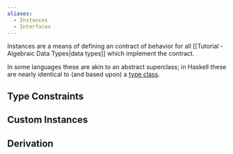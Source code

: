 ```yaml
---
aliases:
  - Instances
  - Interfaces
---
```

Instances are a means of defining an contract of behavior for all [[Tutorial - Algebraic Data Types|data types]] which implement the contract.

In some languages these are akin to an abstract superclass; in Haskell these are nearly identical to (and based upon) a [type class](https://en.wikibooks.org/wiki/Haskell/Classes_and_types).

## Type Constraints

## Custom Instances
## Derivation
